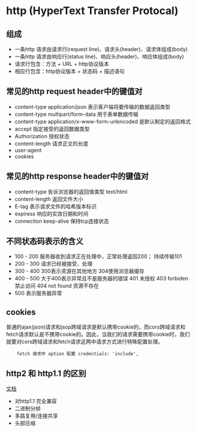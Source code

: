 <!--
 * @Description: 
 * @Autor: 吴浩舟
 * @Date: 2022-09-03 16:16:58
 * @LastEditors: 吴浩舟
 * @LastEditTime: 2022-10-12 22:01:01
-->

# http (HyperText Transfer Protocal) 

## 组成
- 一条http 请求由请求行(request line)、请求头(header)、请求体组成(body)
- 一条http 请求由响应行(status line)、响应头(header)、响应体组成(body)
- 请求行包含：方法 + URL + http协议版本
- 相应行包含：http协议版本 + 状态码 + 描述语句


## 常见的http request header中的键值对
- content-type application/json 表示客户端将要传输的数据返回类型
- content-type multipart/form-data 用于表单数据传输
- content-type application/x-www-form-urlencoded 是默认制定的返回格式
- accept 指定接受的返回数据类型
- Authorization 授权状态
- content-length 请求正文的长度
- user-agent 
- cookies


## 常见的http response header中的键值对
- content-type 告诉浏览器的返回值类型 text/html 
- content-length 返回文件大小
- E-tag 表示请求文件的哈希版本标识
- expiress 响应的实效日期和时间
- connection  keep-alive 保持tcp连接状态


## 不同状态码表示的含义
 - 100 - 200 服务器收到请求正在处理中，正常处理返回200； 持续传输101
 - 200 - 300 请求已经被接受、处理
 - 300 - 400 300表示资源在其他地方 304使用浏览器缓存 
 - 400 - 500 大于400表示异常且不是服务器的错误 401 未授权 403 forbiden 禁止访问 404 not found 资源不存在
 - 500 表示服务器异常


## cookies
普通的ajax(json)请求和jsop跨域请求是默认携带cookie的，而cors跨域请求和fetch请求默认是不携带cookie的。因此，当我们的请求需要携带cookie时，我们就要对cors跨域请求和fetch请求这两中请求方式进行特殊配置处理。
```
    fetch 请求中 option 配置 credentials: 'include',
```

## http2 和 http1.1 的区别
[文档](https://zhuanlan.zhihu.com/p/89471776)
- 对http1.1 完全兼容
- 二进制分帧
- 多路复用/连接共享
- 头部压缩
